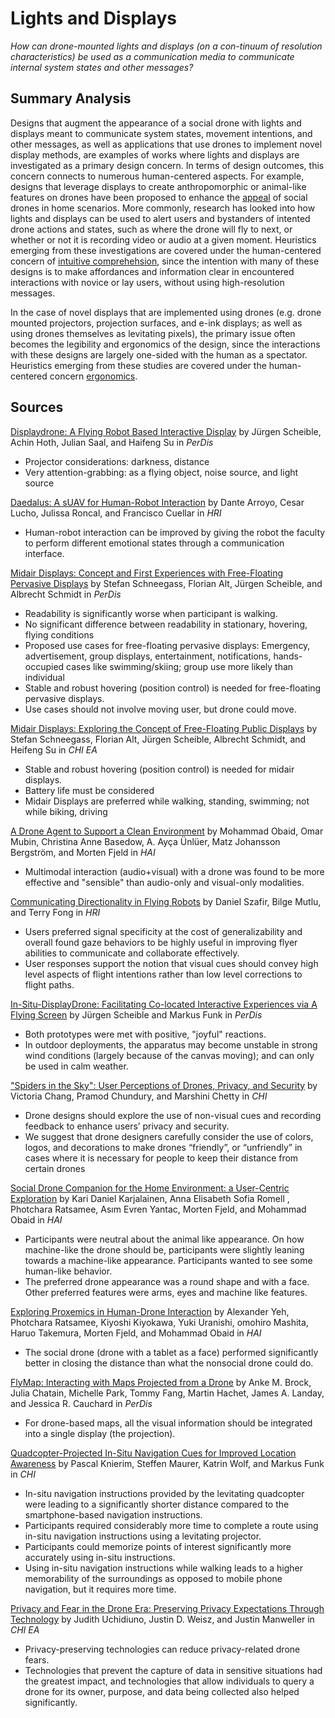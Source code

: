 # Lights and Displays

*How can drone-mounted lights and displays (on a con-tinuum of resolution characteristics) be used as a communication media to communicate internal system states and other messages?*

## Summary Analysis

Designs that augment the appearance of a social drone with lights and displays meant to communicate system states, movement intentions, and other messages, as well as applications that use drones to implement novel display methods, are examples of works where lights and displays are investigated as a primary design concern. In terms of design outcomes, this concern connects to numerous human-centered aspects. For example, designs that leverage displays to create anthropomorphic or animal-like features on drones have been proposed to enhance the [appeal](https://github.com/socialdrones/designreview/blob/master/design-concerns/hcc/appeal.md) of social drones in home scenarios. More commonly, research has looked into how lights and displays can be used to alert users and bystanders of intented drone actions and states, such as where the drone will fly to next, or whether or not it is recording video or audio at a given moment. Heuristics emerging from these investigations are covered under the human-centered concern of [intuitive comprehehsion](https://github.com/socialdrones/designreview/blob/master/design-concerns/hcc/comprehension.md), since the intention with many of these designs is to make affordances and information clear in encountered interactions with novice or lay users, without using high-resolution messages. 

In the case of novel displays that are implemented using drones (e.g. drone mounted projectors, projection surfaces, and e-ink displays; as well as using drones themselves as levitating pixels), the primary issue often becomes the legibility and ergonomics of the design, since the interactions with these designs are largely one-sided with the human as a spectator. Heuristics emerging from these studies are covered under the human-centered concern [ergonomics](https://github.com/socialdrones/designreview/blob/master/design-concerns/hcc/ergonomics.md).

## Sources

[Displaydrone: A Flying Robot Based Interactive Display](2013_Scheible_Displaydrone.md) by Jürgen Scheible, Achin Hoth, Julian Saal, and Haifeng Su in *PerDis*

- Projector considerations: darkness, distance
- Very attention-grabbing: as a flying object, noise source, and light source

[Daedalus: A sUAV for Human-Robot Interaction](2014_Arroyo_Daedalus.md) by Dante Arroyo, Cesar Lucho, Julissa Roncal, and Francisco Cuellar in *HRI*

- Human-robot interaction can be improved by giving the robot the faculty to perform different emotional states through a communication interface.

[Midair Displays: Concept and First Experiences with Free-Floating Pervasive Displays](2014_Schneegass_PerDis.md) by Stefan Schneegass, Florian Alt, Jürgen Scheible, and Albrecht Schmidt in *PerDis*

- Readability is significantly worse when participant is walking.
- No significant difference between readability in stationary, hovering, flying conditions
- Proposed use cases for free-floating pervasive displays: Emergency, advertisement, group displays, entertainment, notifications, hands-occupied cases like swimming/skiing; group use more likely than individual
- Stable and robust hovering (position control) is needed for free-floating pervasive displays.
- Use cases should not involve moving user, but drone could move.

[Midair Displays: Exploring the Concept of Free-Floating Public Displays](2014_Schneegass_Exploring.md) by Stefan Schneegass, Florian Alt, Jürgen Scheible, Albrecht Schmidt, and Heifeng Su in *CHI EA*

- Stable and robust hovering (position control) is needed for midair displays.
- Battery life must be considered
- Midair Displays are preferred while walking, standing, swimming; not while biking, driving

[A Drone Agent to Support a Clean Environment](2015_Obaid_Environment.md) by Mohammad Obaid, Omar Mubin, Christina Anne Basedow, A. Ayça Ünlüer, Matz Johansson Bergström, and Morten Fjeld in *HAI*

- Multimodal interaction (audio+visual) with a drone was found to be more effective and "sensible" than audio-only and visual-only modalities.

[Communicating Directionality in Flying Robots](2015_Szafir_CommunicatingDirectionality.md) by Daniel Szafir, Bilge Mutlu, and Terry Fong in *HRI*

- Users preferred signal specificity at the cost of generalizability and overall found gaze behaviors to be highly useful in improving flyer abilities to communicate and collaborate effectively.
- User responses support the notion that visual cues should convey high level aspects of flight intentions rather than low level corrections to flight paths.

[In-Situ-DisplayDrone: Facilitating Co-located Interactive Experiences via A Flying Screen](2016_Scheible_InSituDisplayDrone.md) by Jürgen Scheible and Markus Funk in *PerDis*

- Both prototypes were met with positive, "joyful" reactions.
- In outdoor deployments, the apparatus may become unstable in strong wind conditions (largely because of the canvas moving); and can only be used in calm weather.

["Spiders in the Sky": User Perceptions of Drones, Privacy, and Security](2017_Chang_SpidersInTheSky.md) by Victoria Chang, Pramod Chundury, and Marshini Chetty in *CHI*

- Drone designs should explore the use of non-visual cues and recording feedback to enhance users’ privacy and security.
- We suggest that drone designers carefully consider the use of colors, logos, and decorations to make drones “friendly”, or “unfriendly” in cases where it is necessary for people to keep their distance from certain drones

[Social Drone Companion for the Home Environment: a User-Centric Exploration](2017_Karjalainen_SocialDroneCompanion.md) by Kari Daniel Karjalainen, Anna Elisabeth Sofia Romell , Photchara Ratsamee, Asım Evren Yantac, Morten Fjeld, and Mohammad Obaid in *HAI*

- Participants were neutral about the animal like appearance. On how machine-like the drone should be, participants were slightly leaning towards a machine-like appearance. Participants wanted to see some human-like behavior.
- The preferred drone appearance was a round shape and with a face. Other preferred features were arms, eyes and machine like features.

[Exploring Proxemics in Human-Drone Interaction](2017_Yeh_ExploringProxemics.md) by Alexander Yeh, Photchara Ratsamee, Kiyoshi Kiyokawa, Yuki Uranishi, omohiro Mashita, Haruo Takemura, Morten Fjeld, and Mohammad Obaid in *HAI*

- The social drone (drone with a tablet as a face) performed significantly better in closing the distance than what the nonsocial drone could do.

[FlyMap: Interacting with Maps Projected from a Drone](2018_Brock_FlyMap.md) by Anke M. Brock, Julia Chatain, Michelle Park, Tommy Fang, Martin Hachet, James A. Landay, and Jessica R. Cauchard in *PerDis*

- For drone-based maps, all the visual information should be integrated into a single display (the projection).

[Quadcopter-Projected In-Situ Navigation Cues for Improved Location Awareness](2018_Knierim_Quadcopter-ProjectedInSituNavigationCues.md) by Pascal Knierim, Steffen Maurer, Katrin Wolf, and Markus Funk in *CHI*

- In-situ navigation instructions provided by the levitating quadcopter were leading to a significantly shorter distance compared to the smartphone-based navigation instructions.
- Participants required considerably more time to complete a route using in-situ navigation instructions using a levitating projector.
- Participants could memorize points of interest significantly more accurately using in-situ instructions.
- Using in-situ navigation instructions while walking leads to a higher memorability of the surroundings as opposed to mobile phone navigation, but it requires more time.

[Privacy and Fear in the Drone Era: Preserving Privacy Expectations Through Technology](2018_Uchidiuno_PrivacyandFear.md) by Judith Uchidiuno, Justin D. Weisz, and Justin Manweller in *CHI EA*

- Privacy-preserving technologies can reduce privacy-related drone fears.
- Technologies that prevent the capture of data in sensitive situations had the greatest impact, and technologies that allow individuals to query a drone for its owner, purpose, and data being collected also helped significantly.

